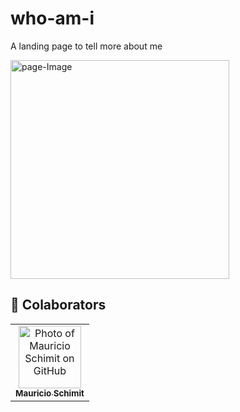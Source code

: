 # who-am-i

A landing page to tell more about me

<img src="./assets/Desafio-1-HTML-Quem_Sou.jpg" width="350px" alt="page-Image">

## 🤝 Colaborators

<table>
  <tr>
    <td align="center">
      <a href="#">
        <img src="https://avatars3.githubusercontent.com/mauricio-bs" width="100px;" alt="Photo of Mauricio Schimit on GitHub"/><br>
        <sub>
          <b>Mauricio Schimit</b>
        </sub>
      </a>
    </td>
</table>